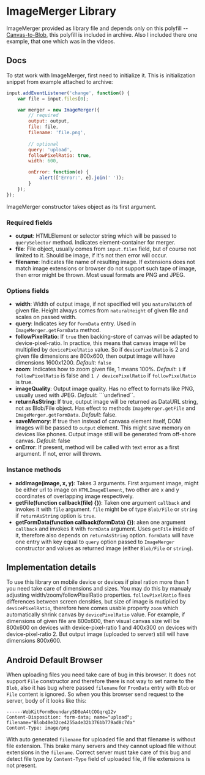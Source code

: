 # ImageMerger Library
ImageMerger provided as library file and depends only on this polyfill --
[Canvas-to-Blob](https://github.com/blueimp/JavaScript-Canvas-to-Blob), this polyfill is included in archive. Also I included there one example, that one which was in the videos.

## Docs
To stat work with ImageMerger, first need to initialize it. This is initialization snippet from example attached to archive:

```javascript
input.addEventListener('change', function() {
	var file = input.files[0];

	var merger = new ImageMerger({
	    // required
		output: output,
		file: file,
		filename: 'file.png',
		
		// optional
		query: 'upload',
		followPixelRatio: true,
		width: 600,

		onError: function(e) {
			alert(['Error:', e].join(' '));
		}
	});
});
```
ImageMerger constructor takes object as its first argument.
### Required fields
* **output**:  HTMLElement or selector string which will be passed to ```querySelector``` method. Indicates element-container for merger.
* **file**: File object, usually comes from ```input.files``` field, but of course not limited to it. Should be image, if it's not then error will occur.
* **filename**: Indicates file name of resulting image. If extensions does not match image extensions or browser do not support such tape of image, then error might be thrown. Most usual formats are PNG and JPEG.

### Options fields
* **width**: Width of output image, if not specified will you ```naturalWidth``` of given file. Height always comes from ```naturalHeight``` of given file and scales on passed width.
* **query**: Indicates key for ```FormData``` entry. Used in ```ImageMerger.getFormData``` method.
* **followPixelRatio**: If ```true``` then backing-store of canvas will be adapted to device-pixel-ratio. In practice, this means that canvas image will be multiplied by ```devicePixelRatio``` value. So if  ```devicePixelRatio``` is 2 and given file dimensions are 800x600, then output image will have dimensions 1600x1200. _Default_: ```false```
* **zoom**: Indicates how to zoom given file, 1 means 100%. _Default_: ```1``` if ```followPixelRatio``` is false and ```1 / devicePixelRatio``` if ```followPixelRatio``` is true.
* **imageQuality**: Output image quality. Has no effect to formats like PNG, usually used with JPEG. _Default_: ```undefined``.
* **returnAsString**: If true, output image will be returned as DataURL string, not as Blob/File object. Has effect to methods ```ImageMerger.getFile``` and ```ImageMerger.getFormData```. _Default_: false.
* **saveMemory**: If true then instead of canvasa element itself, DOM images will be passed to ```output``` element. This might save memory on devices like phones. Output image still will be generated from off-shore canvas. _Default_: false
* **onError**: If present, method will be called with text error as a first argument. If not, error will thrown.

### Instance methods
* **addImage(image, x, y)**: Takes 3 arguments. First argument image, might be either url to image on ```HTMLImageElement```, two other are x and y coordinates of overlapping image respectively.
* **getFile(function callback(file) {})**: Taken one argument ```callback``` and invokes it with ```file``` argument. ```file``` might be of type ```Blob/File``` or ```string``` if ```returnAsString``` option is ```true```.
* **getFormData(function callback(formData) {})**: aken one argument ```callback``` and invokes it with ```formData``` argument. Uses ```getFile``` inside of it, therefore also depends on ```returnAsString``` option. ```formData``` will have one entry with key equal to ```query``` option passed to ```ImageMerger``` constructor and values as returned image (either ```Blob/File``` or ```string```).

## Implementation details
To use this library on mobile device or devices if pixel ration more than 1 you need take care of dimensions and sizes. You may do this by manualy adjusting width/zoom/followPixelRatio properties. ```followPixelRatio``` fixes differences between screen densities, but size of image is mutiplied by ```devicePixelRatio```, therefore here comes usable property ```zoom``` which automatically shrink canvas by ```devicePixelRatio``` value. For example, if dimensions of given file are 800x600, then visual canvas size will be 800x600 on devices with device-pixel-ratio 1 and 400x300 on devices with device-pixel-ratio 2. But output image (uploaded to server) still will have dimensions 800x600.

## Android Default Browser
When uploading files you need take care of bug in this browser. It does not support ```File``` constructor and therefore there is not way to set name to the ```Blob```, also it has bug where passed ```filename``` for ```FromData``` entry with ```Blob``` or ```File``` content is ignored. So when you this browser send request to the server, body of it looks like this:
```
------WebKitFormBoundarySD8eA4tCOGqrq12v
Content-Disposition: form-data; name="upload"; filename="Blob40e32ce4255a4e32b376bb779ad8c7da"
Content-Type: image/png
```
With auto generated ```filename``` for uploaded file and that filename is without file extension. This brake many servers and they cannot upload file without extensions in the ```filename```. Correct server must take care of this bug and detect file type by ```Content-Type``` field of uploaded file, if file extensions is not present.

